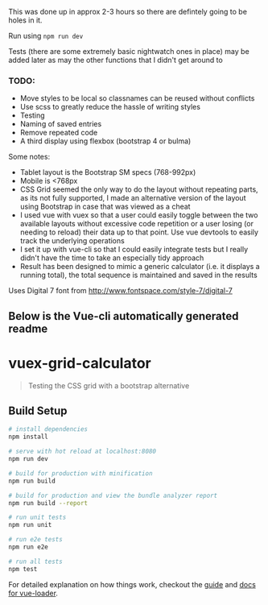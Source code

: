 This was done up in approx 2-3 hours so there are defintely going to be holes in it.

Run using `npm run dev`

Tests (there are some extremely basic nightwatch ones in place) may be added later as may the other functions that I didn't get around to


### TODO:
- Move styles to be local so classnames can be reused without conflicts
- Use scss to greatly reduce the hassle of writing styles
- Testing
- Naming of saved entries
- Remove repeated code
- A third display using flexbox (bootstrap 4 or bulma)


Some notes:
- Tablet layout is the Bootstrap SM specs (768-992px)
- Mobile is <768px
- CSS Grid seemed the only way to do the layout without repeating parts, as its not fully supported, I made an alternative version of the layout using Bootstrap in case that was viewed as a cheat
- I used vue with vuex so that a user could easily toggle between the two available layouts without excessive code repetition or a user losing (or needing to reload) their data up to that point. Use vue devtools to easily track the underlying operations
- I set it up with vue-cli so that I could easily integrate tests but I really didn't have the time to take an especially tidy approach
- Result has been designed to mimic a generic calculator (i.e. it displays a running total), the total sequence is maintained and saved in the results




Uses Digital 7 font from http://www.fontspace.com/style-7/digital-7




Below is the Vue-cli automatically generated readme
-------------------
# vuex-grid-calculator

> Testing the CSS grid with a bootstrap alternative

## Build Setup

``` bash
# install dependencies
npm install

# serve with hot reload at localhost:8080
npm run dev

# build for production with minification
npm run build

# build for production and view the bundle analyzer report
npm run build --report

# run unit tests
npm run unit

# run e2e tests
npm run e2e

# run all tests
npm test
```

For detailed explanation on how things work, checkout the [guide](http://vuejs-templates.github.io/webpack/) and [docs for vue-loader](http://vuejs.github.io/vue-loader).
